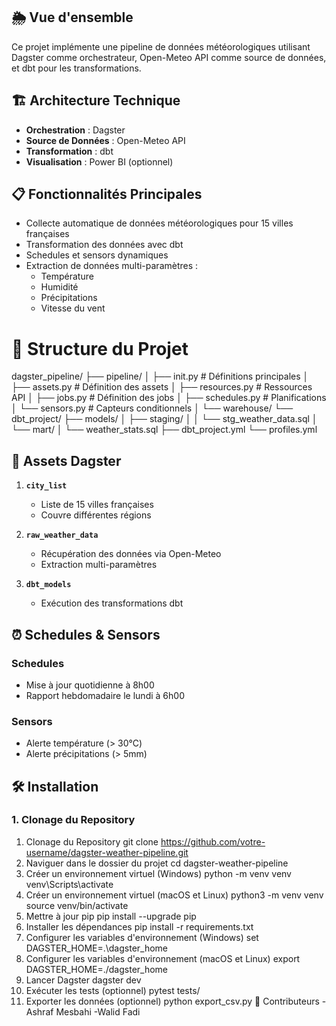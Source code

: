 
## 🌦️ Vue d'ensemble
Ce projet implémente une pipeline de données météorologiques utilisant Dagster comme orchestrateur, Open-Meteo API comme source de données, et dbt pour les transformations.

## 🏗️ Architecture Technique
- **Orchestration** : Dagster
- **Source de Données** : Open-Meteo API
- **Transformation** : dbt
- **Visualisation** : Power BI (optionnel)

## 📋 Fonctionnalités Principales

- Collecte automatique de données météorologiques pour 15 villes françaises
- Transformation des données avec dbt
- Schedules et sensors dynamiques
- Extraction de données multi-paramètres :
  * Température
  * Humidité
  * Précipitations
  * Vitesse du vent

# 📂 Structure du Projet
dagster_pipeline/
├── pipeline/
│   ├── init.py         # Définitions principales
│   ├── assets.py           # Définition des assets
│   ├── resources.py        # Ressources API
│   ├── jobs.py             # Définition des jobs
│   ├── schedules.py        # Planifications
│   └── sensors.py          # Capteurs conditionnels
│
└── warehouse/
└── dbt_project/
├── models/
│   ├── staging/
│   │   └── stg_weather_data.sql
│   └── mart/
│       └── weather_stats.sql
├── dbt_project.yml
└── profiles.yml


## 🚀 Assets Dagster

1. **`city_list`**
   - Liste de 15 villes françaises
   - Couvre différentes régions

2. **`raw_weather_data`**
   - Récupération des données via Open-Meteo
   - Extraction multi-paramètres

3. **`dbt_models`**
   - Exécution des transformations dbt

## ⏰ Schedules & Sensors

### Schedules
- Mise à jour quotidienne à 8h00
- Rapport hebdomadaire le lundi à 6h00

### Sensors
- Alerte température (> 30°C)
- Alerte précipitations (> 5mm)


## 🛠 Installation

### 1. Clonage du Repository
1. Clonage du Repository
git clone https://github.com/votre-username/dagster-weather-pipeline.git
2. Naviguer dans le dossier du projet
cd dagster-weather-pipeline
3. Créer un environnement virtuel (Windows)
python -m venv venv
venv\Scripts\activate
3. Créer un environnement virtuel (macOS et Linux)
python3 -m venv venv
source venv/bin/activate
4. Mettre à jour pip
pip install --upgrade pip
5. Installer les dépendances
pip install -r requirements.txt
6. Configurer les variables d'environnement (Windows)
set DAGSTER_HOME=.\dagster_home
6. Configurer les variables d'environnement (macOS et Linux)
export DAGSTER_HOME=./dagster_home
7. Lancer Dagster
dagster dev
8. Exécuter les tests (optionnel)
pytest tests/
9. Exporter les données (optionnel)
python export_csv.py
👥 Contributeurs
-Ashraf Mesbahi
-Walid Fadi
